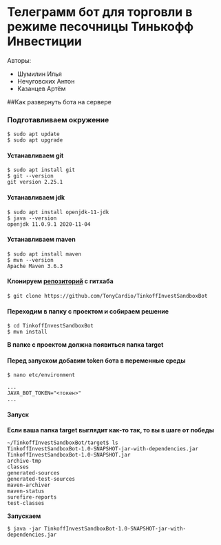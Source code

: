 # Телеграмм бот для торговли в режиме песочницы Тинькофф Инвестиции

Авторы: 
* Шумилин Илья
* Нечуговских Антон
* Казанцев Артём

##Как развернуть бота на сервере

### Подготавливаем окружение
```
$ sudo apt update
$ sudo apt upgrade
```

#### Устанавливаем git
```
$ sudo apt install git
$ git --version
git version 2.25.1
```

#### Устанавливаем jdk
```
$ sudo apt install openjdk-11-jdk
$ java --version
openjdk 11.0.9.1 2020-11-04
```

#### Устанавливаем maven
```
$ sudo apt install maven
$ mvn --version
Apache Maven 3.6.3
```

#### Клонируем [репозиторий](https://github.com/TonyCardio/TinkoffInvestSandboxBot) с гитхаба
```
$ git clone https://github.com/TonyCardio/TinkoffInvestSandboxBot
```

#### Переходим в папку с проектом и собираем решение
```
$ cd TinkoffInvestSandboxBot
$ mvn install
```
__В папке с проектом должна появиться папка target__
#### Перед запуском добавим token бота в переменные среды
```
$ nano etc/environment

...
JAVA_BOT_TOKEN="<токен>"
...

```
#### Запуск
__Если ваша папка target выглядит как-то так, то вы в шаге от победы__
```
~/TinkoffInvestSandboxBot/target$ ls
TinkoffInvestSandboxBot-1.0-SNAPSHOT-jar-with-dependencies.jar
TinkoffInvestSandboxBot-1.0-SNAPSHOT.jar
archive-tmp
classes
generated-sources
generated-test-sources
maven-archiver
maven-status
surefire-reports
test-classes
```
__Запускаем__
```
$ java -jar TinkoffInvestSandboxBot-1.0-SNAPSHOT-jar-with-dependencies.jar
```